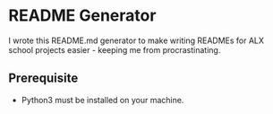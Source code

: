 # README Generator
I wrote this README.md generator to make writing READMEs for ALX school projects easier - keeping me from procrastinating. 

## Prerequisite
- Python3 must be installed on your machine.
